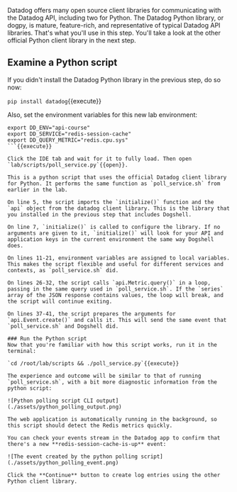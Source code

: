 Datadog offers many open source client libraries for communicating with the Datadog API, including two for Python. The Datadog Python library, or dogpy, is mature, feature-rich, and representative of typical Datadog API libraries.  That's what you'll use in this step. You'll take a look at the other official Python client library in the next step.
## Examine a Python script
If you didn't install the Datadog Python library in the previous step, do so now:

`pip install datadog`{{execute}}

Also, set the environment variables for this new lab environment:
```
export DD_ENV="api-course"
export DD_SERVICE="redis-session-cache"
export DD_QUERY_METRIC="redis.cpu.sys"
```{{execute}}

Click the IDE tab and wait for it to fully load. Then open `lab/scripts/poll_service.py`{{open}}.

This is a python script that uses the official Datadog client library for Python. It performs the same function as `poll_service.sh` from earlier in the lab. 

On line 5, the script imports the `initialize()` function and the `api` object from the datadog client library. This is the library that you installed in the previous step that includes Dogshell.

On line 7, `initialize()` is called to configure the library. If no arguments are given to it, `initialize()` will look for your API and application keys in the current environment the same way Dogshell does.

On lines 11-21, environment variables are assigned to local variables. This makes the script flexible and useful for different services and contexts, as `poll_service.sh` did.

On lines 26-32, the script calls `api.Metric.query()` in a loop, passing in the same query used in `poll_service.sh`. If the `series` array of the JSON response contains values, the loop will break, and the script will continue exiting.

On lines 37-41, the script prepares the arguments for `api.Event.create()` and calls it. This will send the same event that `poll_service.sh` and Dogshell did. 

### Run the Python script
Now that you're familiar with how this script works, run it in the terminal:

`cd /root/lab/scripts && ./poll_service.py`{{execute}}

The experience and outcome will be similar to that of running `poll_service.sh`, with a bit more diagnostic information from the python script: 

![Python polling script CLI output](./assets/python_polling_output.png)

The web application is automatically running in the background, so this script should detect the Redis metrics quickly.

You can check your events stream in the Datadog app to confirm that there's a new **redis-session-cache-is-up** event:

![The event created by the python polling script](./assets/python_polling_event.png)

Click the **Continue** button to create log entries using the other Python client library.
